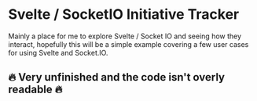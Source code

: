 # Svelte / SocketIO Initiative Tracker

Mainly a place for me to explore Svelte / Socket IO and seeing how they interact, hopefully this will be a simple example covering a few user cases for using Svelte and Socket.IO.

## :fire: Very unfinished and the code isn't overly readable :fire:
